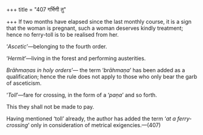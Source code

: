 +++
title = "407 गर्भिणी तु"

+++
If two months have elapsed since the last monthly course, it is a sign
that the woman is pregnant, such a woman deserves kindly treatment;
hence no ferry-toll is to be realised from her.

‘*Ascetic*’—belonging to the fourth order.

‘*Hermit*’—living in the forest and performing austerities.

*Brāhmaṇas in holy orders*’— the term ‘*brāhmaṇa*’ has been added as a
qualification; hence the rule does not apply to those who only bear the
garb of asceticism.

‘*Toll*’—fare for crossing, in the form of a ‘*paṇa*’ and so forth.

This they shall not be made to pay.

Having mentioned ‘toll’ already, the author has added the term ‘*at a
ferry-crossing*’ only in consideration of metrical exigencies.—(407)


